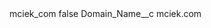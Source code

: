 <?xml version="1.0" encoding="UTF-8"?>
<CustomMetadata xmlns="http://soap.sforce.com/2006/04/metadata" xmlns:xsi="http://www.w3.org/2001/XMLSchema-instance" xmlns:xsd="http://www.w3.org/2001/XMLSchema">
    <label>mciek_com</label>
    <protected>false</protected>
    <values>
        <field>Domain_Name__c</field>
        <value xsi:type="xsd:string">mciek.com</value>
    </values>
</CustomMetadata>
